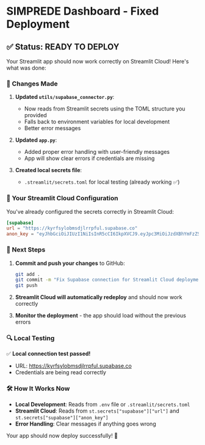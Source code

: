 # SIMPREDE Dashboard - Fixed Deployment

## ✅ Status: READY TO DEPLOY

Your Streamlit app should now work correctly on Streamlit Cloud! Here's what was done:

### 🔧 Changes Made

1. **Updated `utils/supabase_connector.py`**:
   - Now reads from Streamlit secrets using the TOML structure you provided
   - Falls back to environment variables for local development
   - Better error messages

2. **Updated `app.py`**:
   - Added proper error handling with user-friendly messages
   - App will show clear errors if credentials are missing

3. **Created local secrets file**:
   - `.streamlit/secrets.toml` for local testing (already working ✅)

### 🚀 Your Streamlit Cloud Configuration

You've already configured the secrets correctly in Streamlit Cloud:

```toml
[supabase]
url = "https://kyrfsylobmsdjlrrpful.supabase.co"
anon_key = "eyJhbGciOiJIUzI1NiIsInR5cCI6IkpXVCJ9.eyJpc3MiOiJzdXBhYmFzZSIsInJlZiI6Imt5cmZzeWxvYm1zZGpscnJwZnVsIiwicm9sZSI6ImFub24iLCJpYXQiOjE3NDUzNTY4MzEsImV4cCI6MjA2MDkzMjgzMX0.DkPGAw89OH6MPNnCvimfsVJICr5J9n9hcgdgF17cP34"
```

### 📝 Next Steps

1. **Commit and push your changes** to GitHub:
   ```bash
   git add .
   git commit -m "Fix Supabase connection for Streamlit Cloud deployment"
   git push
   ```

2. **Streamlit Cloud will automatically redeploy** and should now work correctly

3. **Monitor the deployment** - the app should load without the previous errors

### 🔍 Local Testing

✅ **Local connection test passed!** 
- URL: https://kyrfsylobmsdjlrrpful.supabase.co
- Credentials are being read correctly

### 🛠️ How It Works Now

- **Local Development**: Reads from `.env` file or `.streamlit/secrets.toml`
- **Streamlit Cloud**: Reads from `st.secrets["supabase"]["url"]` and `st.secrets["supabase"]["anon_key"]`
- **Error Handling**: Clear messages if anything goes wrong

Your app should now deploy successfully! 🎉
